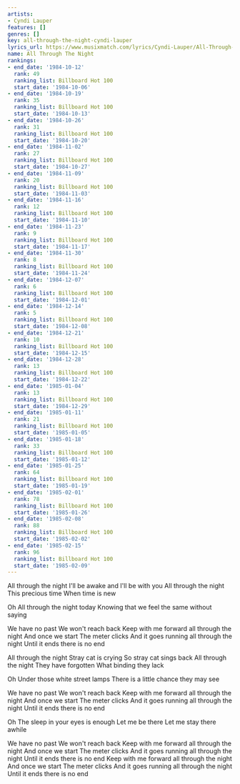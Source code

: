 ```yaml
---
artists:
- Cyndi Lauper
features: []
genres: []
key: all-through-the-night-cyndi-lauper
lyrics_url: https://www.musixmatch.com/lyrics/Cyndi-Lauper/All-Through-the-Night
name: All Through The Night
rankings:
- end_date: '1984-10-12'
  rank: 49
  ranking_list: Billboard Hot 100
  start_date: '1984-10-06'
- end_date: '1984-10-19'
  rank: 35
  ranking_list: Billboard Hot 100
  start_date: '1984-10-13'
- end_date: '1984-10-26'
  rank: 31
  ranking_list: Billboard Hot 100
  start_date: '1984-10-20'
- end_date: '1984-11-02'
  rank: 27
  ranking_list: Billboard Hot 100
  start_date: '1984-10-27'
- end_date: '1984-11-09'
  rank: 20
  ranking_list: Billboard Hot 100
  start_date: '1984-11-03'
- end_date: '1984-11-16'
  rank: 12
  ranking_list: Billboard Hot 100
  start_date: '1984-11-10'
- end_date: '1984-11-23'
  rank: 9
  ranking_list: Billboard Hot 100
  start_date: '1984-11-17'
- end_date: '1984-11-30'
  rank: 8
  ranking_list: Billboard Hot 100
  start_date: '1984-11-24'
- end_date: '1984-12-07'
  rank: 6
  ranking_list: Billboard Hot 100
  start_date: '1984-12-01'
- end_date: '1984-12-14'
  rank: 5
  ranking_list: Billboard Hot 100
  start_date: '1984-12-08'
- end_date: '1984-12-21'
  rank: 10
  ranking_list: Billboard Hot 100
  start_date: '1984-12-15'
- end_date: '1984-12-28'
  rank: 13
  ranking_list: Billboard Hot 100
  start_date: '1984-12-22'
- end_date: '1985-01-04'
  rank: 13
  ranking_list: Billboard Hot 100
  start_date: '1984-12-29'
- end_date: '1985-01-11'
  rank: 21
  ranking_list: Billboard Hot 100
  start_date: '1985-01-05'
- end_date: '1985-01-18'
  rank: 33
  ranking_list: Billboard Hot 100
  start_date: '1985-01-12'
- end_date: '1985-01-25'
  rank: 64
  ranking_list: Billboard Hot 100
  start_date: '1985-01-19'
- end_date: '1985-02-01'
  rank: 78
  ranking_list: Billboard Hot 100
  start_date: '1985-01-26'
- end_date: '1985-02-08'
  rank: 88
  ranking_list: Billboard Hot 100
  start_date: '1985-02-02'
- end_date: '1985-02-15'
  rank: 96
  ranking_list: Billboard Hot 100
  start_date: '1985-02-09'
---
```

All through the night
I'll be awake and I'll be with you
All through the night
This precious time
When time is new

Oh
All through the night today
Knowing that we feel the same without saying

We have no past
We won't reach back
Keep with me forward all through the night
And once we start
The meter clicks
And it goes running all through the night
Until it ends there is no end

All through the night
Stray cat is crying
So stray cat sings back
All through the night
They have forgotten
What binding they lack

Oh
Under those white street lamps
There is a little chance they may see

We have no past
We won't reach back
Keep with me forward all through the night
And once we start
The meter clicks
And it goes running all through the night
Until it ends there is no end

Oh
The sleep in your eyes is enough
Let me be there
Let me stay there awhile

We have no past
We won't reach back
Keep with me forward all through the night
And once we start
The meter clicks
And it goes running all through the night
Until it ends there is no end
Keep with me forward all through the night
And once we start
The meter clicks
And it goes running all through the night
Until it ends there is no end
